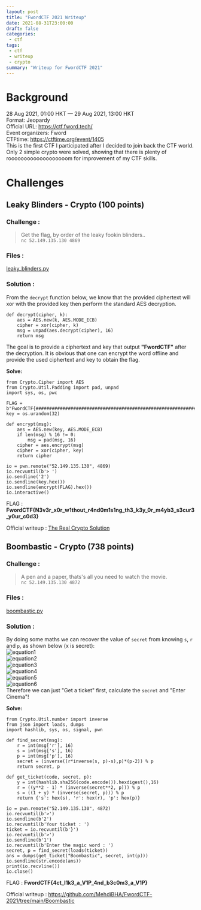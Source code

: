 ```yaml
---
layout: post
title: "FwordCTF 2021 Writeup"
date: 2021-08-31T23:00:00
draft: false
categories:
 - ctf
tags:
 - ctf
 - writeup
 - crypto
summary: "Writeup for FwordCTF 2021"
---
```


# Background
28 Aug 2021, 01:00 HKT — 29 Aug 2021, 13:00 HKT  
Format: Jeopardy  
Official URL: https://ctf.fword.tech/  
Event organizers: Fword  
CTFtime: https://ctftime.org/event/1405  
This is the first CTF I participated after I decided to join back the CTF world. Only 2 simple crypto were solved, showing that there is plenty of rooooooooooooooooooom for improvement of my CTF skills.  

# Challenges
## Leaky Blinders - Crypto (100 points)
### Challenge :
> Get the flag, by order of the leaky fookin blinders..  
> `nc 52.149.135.130 4869`

### Files :  
[leaky_blinders.py](/files/Fword/leaky_blinders.py)

### Solution : 
From the `decrypt` function below, we know that the provided ciphertext will xor with the provided key then perform the standard AES decryption.

```
def decrypt(cipher, k):
    aes = AES.new(k, AES.MODE_ECB)
    cipher = xor(cipher, k)
    msg = unpad(aes.decrypt(cipher), 16)
    return msg
```
The goal is to provide a ciphertext and key that output **"FwordCTF"** after the decryption. It is obvious that one can encrypt the word offline and provide the used ciphertext and key to obtain the flag.  

**Solve:**
```
from Crypto.Cipher import AES
from Crypto.Util.Padding import pad, unpad
import sys, os, pwc

FLAG = b"FwordCTF{###############################################################}"
key = os.urandom(32)

def encrypt(msg):
    aes = AES.new(key, AES.MODE_ECB)
    if len(msg) % 16 != 0:
        msg = pad(msg, 16)
    cipher = aes.encrypt(msg)
    cipher = xor(cipher, key)
    return cipher

io = pwn.remote("52.149.135.130", 4869)
io.recvuntil(b'> ')
io.sendline('2')
io.sendline(key.hex())
io.sendline(encrypt(FLAG).hex())
io.interactive()
```
FLAG : **FwordCTF{N3v3r_x0r_w1thout_r4nd0m1s1ng_th3_k3y_0r_m4yb3_s3cur3_y0ur_c0d3}**

Official writeup : [The Real Crypto Solution](https://github.com/MehdiBHA/FwordCTF-2021/tree/main/Leaky%20Blinders)

## Boombastic - Crypto (738 points)
### Challenge :
> A pen and a paper, thats's all you need to watch the movie.  
> `nc 52.149.135.130 4872` 

### Files :  
[boombastic.py](/files/Fword/boombastic.py)


### Solution : 
By doing some maths we can recover the value of `secret` from knowing `s`, `r` and `p`, as shown below (x is secret):  
![equation1](https://user-images.githubusercontent.com/19466939/131537192-9a076340-813e-4200-9d46-4de54dede1d7.png)  
![equation2](https://user-images.githubusercontent.com/19466939/131537206-2ae07e20-d713-4fa0-a9cc-89ac7ce735e1.png)  
![equation3](https://user-images.githubusercontent.com/19466939/131537210-8bec7101-c64a-4a27-b59e-c38c9b415801.png)  
![equation4](https://user-images.githubusercontent.com/19466939/131537216-7f313e67-3c60-4799-af4d-7682121ebe42.png)  
![equation5](https://user-images.githubusercontent.com/19466939/131537227-bb9c1081-eed2-43e9-aa28-7cbe5aa62ed6.png)  
![equation6](https://user-images.githubusercontent.com/19466939/131537235-6e2b5446-81f0-45ae-bf97-ebc526397843.png)  
Therefore we can just "Get a ticket" first, calculate the `secret` and "Enter Cinema"!

**Solve:**
```
from Crypto.Util.number import inverse
from json import loads, dumps
import hashlib, sys, os, signal, pwn

def find_secret(msg):
    r = int(msg['r'], 16)
    s = int(msg['s'], 16)
    p = int(msg['p'], 16)
    secret = (inverse((r*inverse(s, p)-s),p)*(p-2)) % p
    return secret, p

def get_ticket(code, secret, p):
    y = int(hashlib.sha256(code.encode()).hexdigest(),16)
    r = ((y**2 - 1) * (inverse(secret**2, p))) % p
    s = ((1 + y) * (inverse(secret, p))) % p
    return {'s': hex(s), 'r': hex(r), 'p': hex(p)}

io = pwn.remote("52.149.135.130", 4872)
io.recvuntil(b'>')
io.sendline(b'2')
io.recvuntil(b'Your ticket : ')
ticket = io.recvuntil(b'}')
io.recvuntil(b'>')
io.sendline(b'1')
io.recvuntil(b'Enter the magic word : ')
secret, p = find_secret(loads(ticket))
ans = dumps(get_ticket("Boombastic", secret, int(p)))
io.sendline(str.encode(ans))
print(io.recvline())
io.close()
```

FLAG : **FwordCTF{4ct_l1k3_a_V1P_4nd_b3c0m3_a_V1P}**

Official writeup : https://github.com/MehdiBHA/FwordCTF-2021/tree/main/Boombastic
